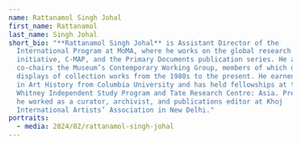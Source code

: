 ```yaml
---
name: Rattanamol Singh Johal
first_name: Rattanamol
last_name: Singh Johal
short_bio: "**Rattanamol Singh Johal** is Assistant Director of the
  International Program at MoMA, where he works on the global research
  initiative, C-MAP, and the Primary Documents publication series. He also
  co-chairs the Museum’s Contemporary Working Group, members of which organize
  displays of collection works from the 1980s to the present. He earned a Ph.D.
  in Art History from Columbia University and has held fellowships at the
  Whitney Independent Study Program and Tate Research Centre: Asia. Previously,
  he worked as a curator, archivist, and publications editor at Khoj
  International Artists’ Association in New Delhi."
portraits:
  - media: 2024/02/rattanamol-singh-johal
---
```

